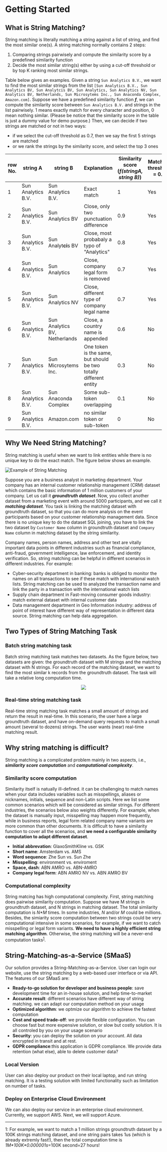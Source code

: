 # Getting Started

## What is String Matching?
String matching is literally matching a string against a list of string, and find the most similar one(s). A string matching normally contains 2 steps:

1. Comparing strings pairwisely and compute the similarity score by a predefined similarity function
2. Decide the most similar string(s) either by using a cut-off threshold or by top K ranking most similar strings. 

Table below gives an examples. Given a string `Sun Analytics B.V.`, we want to find the most similar strings from the list `[Sun Analytics B.V., Sun Analytics BV, Sun Analytcis BV, Sun Analytics, Sun Analytics NV, Sun Analytics BV, Netherlands, Sun Microsytems Inc., Sun Anaconda Complex, Amazon.com]`. Suppose we have a predefined similarity function **_f_**, we can compute the similarity score between `Sun Analytics B.V.` and strings in the list pairwisely. 1 means exactly match for every character and position, 0 mean nothing similar. (Please be notice that the similarity score in the table is just a dummy value for demo purpose.) Then, we can decide if two strings are matched or not in two ways:

- if we select the cut-off threshold as 0.7, then we say the first 5 strings are matched
- or we rank the strings by the similarity score, and select the top 3 ones


| row No. | string A  | string B  | Explanation  | Similarity score (**_f(stringA, string B)_**)  | Match by threshold = 0.7  | Match by top 3  |
|---|---|---|---|---|---|---|
| 1 | Sun Analytics B.V.  | Sun Analytics B.V.  | Exact match  | 1  | Yes  | Yes  |
| 2 | Sun Analytics B.V.  | Sun Analytics BV  | Close, only two punctuation difference  |  0.9 | Yes | Yes  |
| 3 | Sun Analytics B.V.  | Sun Analyt**ci**s BV  | Close, most probabaly a typo of "Analytics"  | 0.8  |Yes  | Yes  |
| 4 | Sun Analytics B.V.  | Sun Analytics  | Close, company legal form is removed  | 0.7  | Yes  | No  |
| 5 | Sun Analytics B.V.  | Sun Analytics NV  | Close, different type of company legal name | 0.7  |  Yes | No  |
| 6 | Sun Analytics B.V.  | Sun Analytics BV, Netherlands  | Close, a country name is appended  | 0.6  | No  |  No  |
| 7 | Sun Analytics B.V.  | Sun Microsytems Inc.  | One token is the same, but should be two totally different entity | 0.3  | No | No  |
| 8 | Sun Analytics B.V.  | Sun Anaconda Complex  | Some sub-token overlapping  | 0.1  |  No | No  |
| 9 | Sun Analytics B.V.  | Amazon.com  | no similar token or sub-token | 0  |  No | No  |


## Why We Need String Matching?
String matching is useful when we want to link entities while there is no unique key to do the exact match. The figure below shows an example. 

![Example of String Matching](imgs/nm-example.png)

Suppose you are a business analyst in marketing department. Your company has an internal customer relationship management (CRM) dataset which contains the basic information of 1 million customers of your company. Let us call it **_groundtruth dataset_**. Now, you collect another dataset from a marketing event with around 5000 participants, and we call it **_matching dataset_**. You task is linking the matching dataset with groundtruth dataset, so that you can do more analysis on the event participants based on your customer relationship management data. Since there is no unique key to do the dataset SQL joining, you have to link the two dataset by `Customer Name` column in groundtruth dataset and `Company Name` column in matching dataset by the string similarity.

Company names, person names, address and other text are vitally important data points in different industries such as financial compliance, anti-fraud, government intelligence, law enforcement, and identity verification. So, string matching can be helpful in different scenarios in different industries. For example:

- Cyber-security department in banking: banks is obliged to monitor the names on all transactions to see if these match with international watch lists. String matching can be used to analyzed the transaction name and link the party in a transaction with the international watch lists
- Supply chain department in Fast-moving consumer goods industry: match external dataset with internal customer data
- Data management department in Geo Information industry: address of point of interest have different way of representation in different data source. String matching can help data aggregation.


## Two Types of String Matching Task
### Batch string matching task
Batch string matching task matches two datasets. As the figure below, two datasets are given: the groundtruth dataset with M strings and the matching dataset with N strings. For each record of the matching dataset, we want to find the most similar k records from the groundtruth dataset. The task will take a relative long computation time.
<p align="center">
  <img src="imgs/batch-task-pairwise.png" />
</p>

### Real-time string matching task
Real-time string matching task matches a small amount of strings and return the result in real-time. In this scenario, the user have a large groundtruth dataset, and have on-demand query requests to match a small amount (several to dozens) strings. The user wants (near) real-time matching result.

## Why string matching is difficult?
String matching is a complicated problem mainly in two aspects, i.e., **_similarity score computation_** and **_computational complexity_**.

### Similarity score computation
Similarity itself is natually ill-defined. it can be challenging to match names when your data includes variables such as misspellings, aliases or nicknames, initials, sequence and non-Latin scripts. Here we list some common scenarios which will be considered as similar strings. For different industries, the scenarios below also weights differently. For example, when the dataset is manually input, misspelling may happen more frequently, while in business reports, legal form related company name variants are more common than other documents. It is difficult to have a similarity function to cover all the scenarios, and **we need a configurable similarity computation to adapt different dataset**.

- **Initial abbrevation**: GlaxoSmithKline  vs. GSK
- **Short name**: Amsterdam vs. AMS
- **Word sequence**: Zhe Sun vs. Sun Zhe
- **Misspelling**: environment vs. enviroment
- **Space, dash**: ABN AMRO vs. ABN-AMRO
- **Company legal form**: ABN AMRO NV vs. ABN AMRO BV

### Computational complexity
String matcing has high computational complexity. First, string matching does pairwise similarity computation. Suppose we have M strings in groundtruth dataset, and N strings in matching dataset. The total similarity computation is _N*M_ times. In some industries, _N_ and/or _M_ could be millions. Besides, the simiarity score computation between two strings could be very computational intensive in some scenarios, for example, if we want to catch misspelling or legal form variants. **We need to have a highly efficient string matching algorithm**. Otherwise, the string matching will be a never-end computation tasks<sup>[1](#myfootnote1)</sup>.


## String-Matching-as-a-Service (SMaaS)
Our solution provides a String-Matching-as-a-Service. User can login our website, use the string matching by a web-based user interface or via API. The features of our SMaaS are:

- **Ready-to-go solution for developer and business people**: save development time for an in-house solution, and help time-to-market
- **Accurate result**: different scenarios have different way of string matching. we can adapt our computation method on your usage 
- **Optimized algorithm**: we optmize our algorithm to achieve the fastest computation
- **Cost and speed trade-off**: we provide flexible configuration. You can choose fast but more expensive solution, or slow but costly solution. It is all controled by you on your usage scenario
- **Security**: you can deploy the solution on your account. All data encrypted in transit and at rest. 
- **GDPR compliance**:this application is GDPR compliance. We provide data retention (what else), able to delete customer data?

### Local Version
User can also deploy our product on their local laptop, and run string matching. It is a testing solution with limited functionality such as limitation on number of tasks.

### Deploy on Enterprise Cloud Environment
We can also deploy our service in an enterprise cloud environment. Currently, we support AWS. Next, we will support Azure.

--------------------------------------

<a name="myfootnote1">1</a>: For example, we want to match a 1 million strings groundtruth dataset by a 100K strings matching dataset, and one string pairs takes 1us (which is already extremly fast!), then the total computation time is _1M\*100K\*0.000001s_=100K second=27 hours!